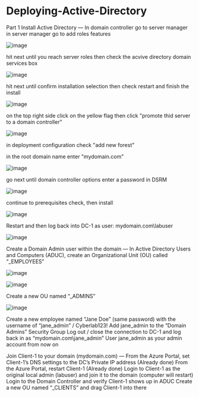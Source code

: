 # Deploying-Active-Directory

Part 1
Install Active Directory
—
In domain controller go to server manager in server manager go to add roles features

![image](https://github.com/user-attachments/assets/7c47b661-da9f-4233-be1c-f87e5f67d330)

hit next until you reach server roles then check the acvive directory domain services box

![image](https://github.com/user-attachments/assets/7c5ca718-6e98-48a6-9e7f-f011f2263a23)

hit next until confirm installation selection then check restart and finish the install

![image](https://github.com/user-attachments/assets/83aa6839-7b76-4368-94ca-30e3b2f4c84c)

on the top right side click on the yellow flag then click "promote thid server to a domain controller"

![image](https://github.com/user-attachments/assets/b20353e9-4333-4135-ad9b-29413015a8ae)

in deployment configuration check "add new forest" 

in the root domain name enter "mydomain.com"

![image](https://github.com/user-attachments/assets/4d9a708a-5483-4abb-92ff-53c0c4b5f586)

go next until domain controller options enter a password in DSRM

![image](https://github.com/user-attachments/assets/cfd9fc8a-8ce1-4124-8120-0085f58e4738)

continue to prerequisites check, then install

![image](https://github.com/user-attachments/assets/972fc1a5-eac0-4681-a379-d0a87feaa22b)

Restart and then log back into DC-1 as user: mydomain.com\labuser

![image](https://github.com/user-attachments/assets/0224e2f6-81ca-4008-acec-f00e7971e374)



Create a Domain Admin user within the domain
—
In Active Directory Users and Computers (ADUC), create an Organizational Unit (OU) called “_EMPLOYEES”

![image](https://github.com/user-attachments/assets/9cfe4694-e86e-43af-91d1-fe8f9e7cb694)

![image](https://github.com/user-attachments/assets/d28bf0da-8079-4453-888f-d07a5bf1d175)

Create a new OU named “_ADMINS”

![image](https://github.com/user-attachments/assets/f052d88c-5886-4696-8156-5405de563d6b)

Create a new employee named “Jane Doe” (same password) with the username of “jane_admin” / Cyberlab123!
Add jane_admin to the “Domain Admins” Security Group
Log out / close the connection to DC-1 and log back in as “mydomain.com\jane_admin”
User jane_admin as your admin account from now on


Join Client-1 to your domain (mydomain.com)
—
From the Azure Portal, set Client-1’s DNS settings to the DC’s Private IP address (Already done)
From the Azure Portal, restart Client-1 (Already done)
Login to Client-1 as the original local admin (labuser) and join it to the domain (computer will restart)
Login to the Domain Controller and verify Client-1 shows up in ADUC
Create a new OU named “_CLIENTS” and drag Client-1 into there
